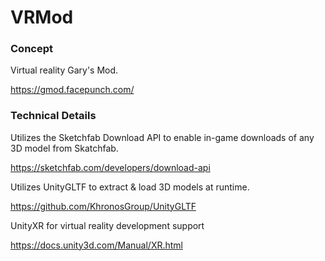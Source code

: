 # VRMod

### Concept
Virtual reality Gary's Mod.

https://gmod.facepunch.com/


### Technical Details
Utilizes the Sketchfab Download API to enable in-game downloads of any 3D model from Skatchfab.

https://sketchfab.com/developers/download-api

Utilizes UnityGLTF to extract & load 3D models at runtime.

https://github.com/KhronosGroup/UnityGLTF

UnityXR for virtual reality development support

https://docs.unity3d.com/Manual/XR.html
